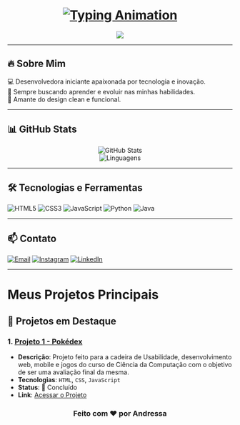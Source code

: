 
<h1 align="center">
  <a href="#" >
    <img src="https://readme-typing-svg.herokuapp.com?font=Fira+Code&size=24&pause=1000&color=FF0000&center=true&vCenter=true&width=600&lines=%F0%9F%91%8B+Ol%C3%A1%2C+me+chamo+Andressa+de+Lima;Seja+muito+bem-vindo(a)+%3A)!" alt="Typing Animation" />
  </a>
</h1>

<p align="center">
  <img src="https://img.shields.io/badge/-Dark%20Mode-black?style=for-the-badge" />
</p>


---

## 🔥 Sobre Mim

💻 Desenvolvedora iniciante apaixonada por tecnologia e inovação.<br>
🚀 Sempre buscando aprender e evoluir nas minhas habilidades.<br>
🎨 Amante do design clean e funcional.<br>

---

## 📊 GitHub Stats

<p align="center">
  <img src="https://github-readme-stats.vercel.app/api?username=dessalima&show_icons=true&theme=dark&title_color=red&icon_color=red&text_color=white&bg_color=000000" alt="GitHub Stats" />
  <br>
  <img src="https://github-readme-stats.vercel.app/api/top-langs/?username=dessalima&layout=compact&theme=dark&title_color=red&text_color=white&bg_color=000000" alt="Linguagens" />
</p>


---

## 🛠️ Tecnologias e Ferramentas

![HTML5](https://img.shields.io/badge/-HTML5-E34F26?style=flat-square&logo=html5&logoColor=white)
![CSS3](https://img.shields.io/badge/-CSS3-1572B6?style=flat-square&logo=css3&logoColor=white)
![JavaScript](https://img.shields.io/badge/-JavaScript-F7DF1E?style=flat-square&logo=javascript&logoColor=black)
![Python](https://img.shields.io/badge/-Python-3776AB?style=flat-square&logo=python&logoColor=white)
![Java](https://img.shields.io/badge/-Java-007396?style=flat-square&logo=java&logoColor=white)

---

## 📫 Contato

[![Email](https://img.shields.io/badge/Email-D14836?style=flat-square&logo=gmail&logoColor=white)](mailto:andressalima6190@gmail.com)
[![Instagram](https://img.shields.io/badge/Instagram-E4405F?style=flat-square&logo=instagram&logoColor=white)](https://www.instagram.com/lima___dessa)
[![LinkedIn](https://img.shields.io/badge/LinkedIn-0077B5?style=flat-square&logo=linkedin&logoColor=white)](https://www.linkedin.com/in/andressa-lima-034708187)

---

# Meus Projetos Principais

## 🖤 Projetos em Destaque

### 1. **[Projeto 1 - Pokédex](https://github.com/dessalima/ProjetoA3--Pok-dex.git)**
   - **Descrição**: Projeto feito para a cadeira de Usabilidade, desenvolvimento web, mobile e jogos do curso de Ciência da Computação com o objetivo de ser uma avaliação final da mesma.
   - **Tecnologias**: `HTML`, `CSS`, `JavaScript`
   - **Status**: 🚀 Concluído
   - **Link**: [Acessar o Projeto](https://github.com/dessalima/ProjetoA3--Pok-dex.git)

<h3 align="center">Feito com ❤️ por Andressa</h3>

